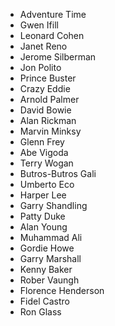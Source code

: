 * Adventure Time
* Gwen Ifill
* Leonard Cohen
* Janet Reno
* Jerome Silberman
* Jon Polito
* Prince Buster
* Crazy Eddie
* Arnold Palmer
* David Bowie
* Alan Rickman
* Marvin Minksy
* Glenn Frey
* Abe Vigoda
* Terry Wogan
* Butros-Butros Gali
* Umberto Eco
* Harper Lee
* Garry Shandling
* Patty Duke
* Alan Young
* Muhammad Ali
* Gordie Howe
* Garry Marshall
* Kenny Baker
* Rober Vaungh
* Florence Henderson
* Fidel Castro
* Ron Glass
